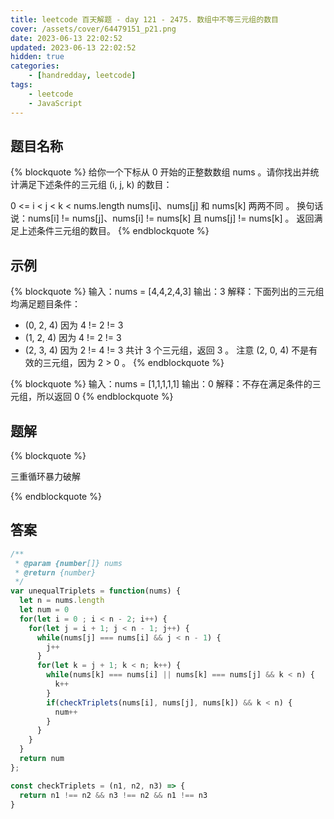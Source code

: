 ```yaml
---
title: leetcode 百天解题 - day 121 - 2475. 数组中不等三元组的数目
cover: /assets/cover/64479151_p21.png
date: 2023-06-13 22:02:52
updated: 2023-06-13 22:02:52
hidden: true
categories:
    - [handredday, leetcode]
tags:
    - leetcode
    - JavaScript
---
```



## 题目名称

{% blockquote %}
给你一个下标从 0 开始的正整数数组 nums 。请你找出并统计满足下述条件的三元组 (i, j, k) 的数目：

0 <= i < j < k < nums.length
nums[i]、nums[j] 和 nums[k] 两两不同 。
换句话说：nums[i] != nums[j]、nums[i] != nums[k] 且 nums[j] != nums[k] 。
返回满足上述条件三元组的数目。
{% endblockquote %}

## 示例

{% blockquote %}
输入：nums = [4,4,2,4,3]
输出：3
解释：下面列出的三元组均满足题目条件：
- (0, 2, 4) 因为 4 != 2 != 3
- (1, 2, 4) 因为 4 != 2 != 3
- (2, 3, 4) 因为 2 != 4 != 3
共计 3 个三元组，返回 3 。
注意 (2, 0, 4) 不是有效的三元组，因为 2 > 0 。
{% endblockquote %}

{% blockquote %}
输入：nums = [1,1,1,1,1]
输出：0
解释：不存在满足条件的三元组，所以返回 0 
{% endblockquote %}


## 题解


{% blockquote %}

三重循环暴力破解

{% endblockquote %}

## 答案

~~~js
/**
 * @param {number[]} nums
 * @return {number}
 */
var unequalTriplets = function(nums) {
  let n = nums.length
  let num = 0
  for(let i = 0 ; i < n - 2; i++) {
    for(let j = i + 1; j < n - 1; j++) {
      while(nums[j] === nums[i] && j < n - 1) {
        j++
      }
      for(let k = j + 1; k < n; k++) {
        while(nums[k] === nums[i] || nums[k] === nums[j] && k < n) {
          k++
        }
        if(checkTriplets(nums[i], nums[j], nums[k]) && k < n) {
          num++
        }
      }
    }
  }
  return num
};

const checkTriplets = (n1, n2, n3) => {
  return n1 !== n2 && n3 !== n2 && n1 !== n3
}
~~~
